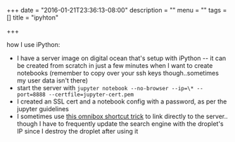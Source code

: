 +++
date = "2016-01-21T23:36:13-08:00"
description = ""
menu = ""
tags = []
title = "ipyhton"

+++

how I use iPython:

* I have a server image on digital ocean that's setup with iPython --
it can be created from scratch in just a few minutes when I want to create notebooks
(remember to copy over your ssh keys though..sometimes my user data isn't there)
* start the server with `jupyter notebook --no-browser --ip=\* --port=8888 --certfile=jupyter-cert.pem`
* I created an SSL cert and a notebook config with a password, as per the jupyter guidelines
* I sometimes use [this omnibox shortcut trick](http://meta.stackexchange.com/questions/49313)
to link directly to the server..
though I have to frequently update the search engine with the droplet's IP
since I destroy the droplet after using it
